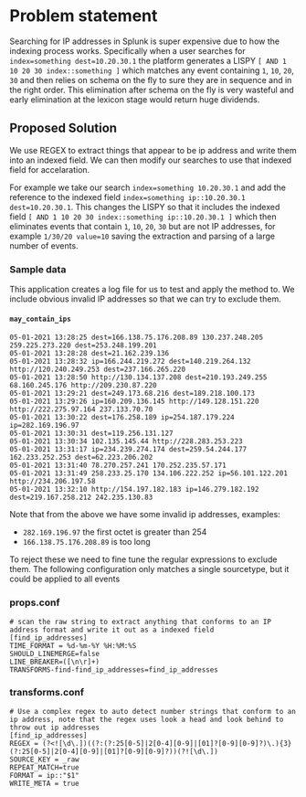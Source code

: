 # Problem statement

Searching for IP addresses in Splunk is super expensive due to how the indexing process works. Specifically when a user searches for `index=something dest=10.20.30.1` the platform generates a LISPY `[ AND 1 10 20 30 index::something ]` which matches any event containing `1`, `10`, `20`, `30` and then relies on schema on the fly to sure they are in sequence and in the right order. This elimination after schema on the fly is very wasteful and early elimination at the lexicon stage would return huge dividends.

## Proposed Solution

We use REGEX to extract things that appear to be ip address and write them into an indexed field. We can then modify our searches to use that indexed field for accelaration.

For example we take our search `index=something 10.20.30.1` and add the reference to the indexed field `index=something ip::10.20.30.1 dest=10.20.30.1`. This changes the LISPY so that it includes the indexed field `[ AND 1 10 20 30 index::something ip::10.20.30.1 ]` which then eliminates events that contain `1`, `10`, `20`, `30` but are not IP addresses, for example `1/30/20 value=10` saving the extraction and parsing of a large number of events.

### Sample data

This application creates a log file for us to test and apply the method to. We include obvious invalid IP addresses so that we can try to exclude them.

#### `may_contain_ips`

    05-01-2021 13:28:25 dest=166.138.75.176.208.89 130.237.248.205 259.225.273.220 dest=253.248.199.201
    05-01-2021 13:28:28 dest=21.162.239.136
    05-01-2021 13:28:32 ip=166.244.219.272 dest=140.219.264.132 http://120.240.249.253 dest=237.166.265.220
    05-01-2021 13:28:50 http://130.134.137.208 dest=210.193.249.255 68.160.245.176 http://209.230.87.220
    05-01-2021 13:29:21 dest=249.173.68.216 dest=189.218.100.173
    05-01-2021 13:29:26 ip=160.209.136.145 http://149.128.151.220 http://222.275.97.164 237.133.70.70
    05-01-2021 13:30:22 dest=176.258.189 ip=254.187.179.224 ip=282.169.196.97
    05-01-2021 13:30:31 dest=119.256.131.127
    05-01-2021 13:30:34 102.135.145.44 http://228.283.253.223
    05-01-2021 13:31:17 ip=234.239.274.174 dest=259.54.244.177 162.233.252.253 dest=62.223.206.202
    05-01-2021 13:31:40 78.270.257.241 170.252.235.57.171
    05-01-2021 13:31:49 258.233.25.170 134.106.222.252 ip=56.101.122.201 http://234.206.197.58
    05-01-2021 13:32:10 http://154.197.182.183 ip=146.279.182.192 dest=219.167.258.212 242.235.130.83

Note that from the above we have some invalid ip addresses, examples:

* `282.169.196.97` the first octet is greater than 254
* `166.138.75.176.208.89` is too long

To reject these we need to fine tune the regular expressions to exclude them. The following configuration only matches a single sourcetype, but it could be applied to all events

### props.conf

    # scan the raw string to extract anything that conforms to an IP address format and write it out as a indexed field
    [find_ip_addresses]
    TIME_FORMAT = %d-%m-%Y %H:%M:%S
    SHOULD_LINEMERGE=false
    LINE_BREAKER=([\n\r]+)
    TRANSFORMS-find-find_ip_addresses=find_ip_addresses


### transforms.conf

    # Use a complex regex to auto detect number strings that conform to an ip address, note that the regex uses look a head and look behind to throw out ip addresses
    [find_ip_addresses]
    REGEX = (?<![\d\.])((?:(?:25[0-5]|2[0-4][0-9]|[01]?[0-9][0-9]?)\.){3}(?:25[0-5]|2[0-4][0-9]|[01]?[0-9][0-9]?))(?![\d\.])
    SOURCE_KEY = _raw
    REPEAT_MATCH=true
    FORMAT = ip::"$1"
    WRITE_META = true

